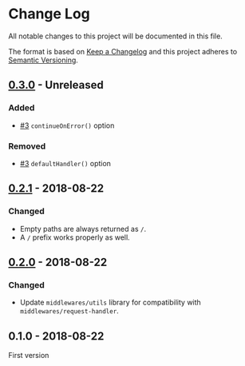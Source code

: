 # Change Log

All notable changes to this project will be documented in this file.

The format is based on [Keep a Changelog](http://keepachangelog.com/)
and this project adheres to [Semantic Versioning](http://semver.org/).

## [0.3.0] - Unreleased

### Added

- [#3] `continueOnError()` option

### Removed

- [#3] `defaultHandler()` option

## [0.2.1] - 2018-08-22

### Changed

- Empty paths are always returned as `/`.
- A `/` prefix works properly as well.

## [0.2.0] - 2018-08-22

### Changed

- Update `middlewares/utils` library for compatibility with `middlewares/request-handler`.

## 0.1.0 - 2018-08-22

First version

[#3]: https://github.com/middlewares/base-path-router/issues/3

[0.3.0]: https://github.com/middlewares/base-path-router/compare/v0.2.1...HEAD
[0.2.1]: https://github.com/middlewares/base-path-router/compare/v0.2.0...v0.2.1
[0.2.0]: https://github.com/middlewares/base-path-router/compare/v0.1.0...v0.2.0
